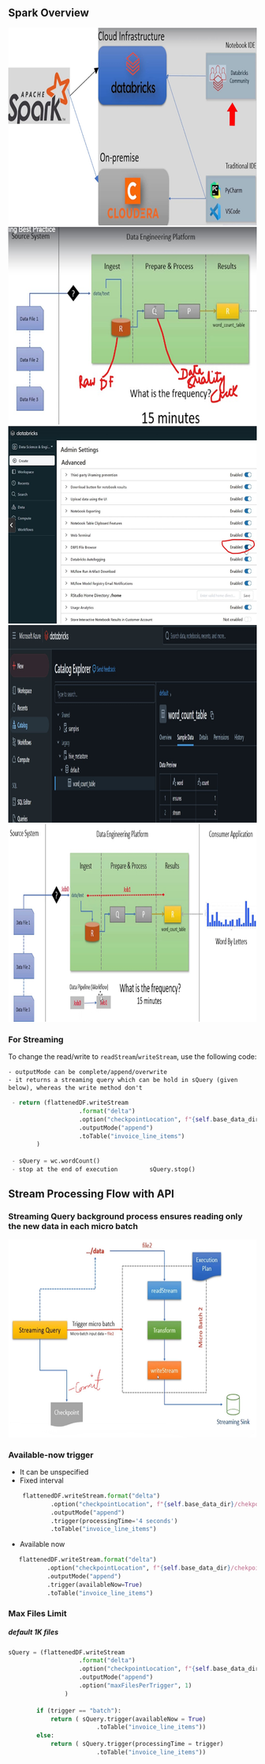 ## Spark Overview

<img src="images/01-platform.jpg" alt="Platform" width="700" height="400"/>
<img src="images/02-flow.jpg" alt="Flow" width="700" height="400"/>
<img src="images/03-admin-setting-to-see-the-files-databricks.jpg" alt="Admin Setting for DBFS files" width="700" height="400"/>
<img src="images/04-hivemetastore-delta-table.jpg" alt="Delta Table Location in Hive" width="700" height="400"/>
<img src="images/05-02-word-count-test-suite-flow.jpg" alt="Sequential Flow Spark Job" width="700" height="400"/>

### For Streaming

To change the read/write to `readStream`/`writeStream`, use the following code:

    - outputMode can be complete/append/overwrite
    - it returns a streaming query which can be hold in sQuery (given below), whereas the write method don't
```python
 - return (flattenedDF.writeStream
                    .format("delta")
                    .option("checkpointLocation", f"{self.base_data_dir}/checkpoint/invoices")
                    .outputMode("append")
                    .toTable("invoice_line_items")
        )

 - sQuery = wc.wordCount()
 - stop at the end of execution         sQuery.stop()


```
## Stream Processing Flow with API
### Streaming Query background process ensures reading only the new data in each micro batch
<img src="images/06-StreamProcessingFlow.jpg" alt="Delta Table Location in Hive" width="700" height="400"/>

### Available-now trigger
 - It can be unspecified
 - Fixed interval
```python
    flattenedDF.writeStream.format("delta")
            .option("checkpointLocation", f"{self.base_data_dir}/chekpoint/invoices")
            .outputMode("append")
            .trigger(processingTime='4 seconds')
            .toTable("invoice_line_items")
```
 - Available now
 ```python
    flattenedDF.writeStream.format("delta")
            .option("checkpointLocation", f"{self.base_data_dir}/chekpoint/invoices")
            .outputMode("append")
            .trigger(availableNow=True)
            .toTable("invoice_line_items")
```

### Max Files Limit
##### default 1K files
```python
sQuery = (flattenedDF.writeStream
                    .format("delta")
                    .option("checkpointLocation", f"{self.base_data_dir}/chekpoint/invoices")
                    .outputMode("append")
                    .option("maxFilesPerTrigger", 1)                    
                )
        
        if (trigger == "batch"):
            return ( sQuery.trigger(availableNow = True)
                         .toTable("invoice_line_items"))
        else:
            return ( sQuery.trigger(processingTime = trigger)
                         .toTable("invoice_line_items"))
```


